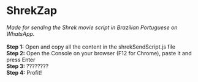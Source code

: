 # ShrekZap</br>
<i>Made for sending the Shrek movie script in Brazilian Portuguese on WhatsApp.</i></br>
</br>
<b>Step 1:</b> Open and copy all the content in the shrekSendScript.js file</br>
<b>Step 2:</b> Open the Console on your browser (F12 for Chrome), paste it and press Enter</br>
<b>Step 3:</b> ????????</br>
<b>Step 4:</b> Profit!</br>
